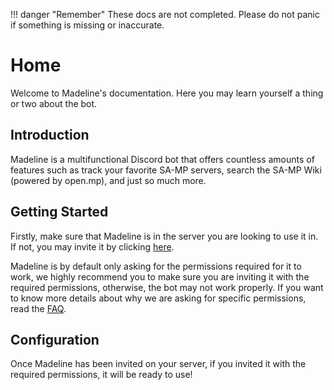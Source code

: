 !!! danger "Remember"
    These docs are not completed. Please do not panic if something is missing or inaccurate.

# Home

Welcome to Madeline's documentation. Here you may learn yourself a thing or two about the bot.

## Introduction

Madeline is a multifunctional Discord bot that offers countless amounts of features such as track your favorite SA-MP servers, search the SA-MP Wiki (powered by open.mp), and just so much more.

## Getting Started

Firstly, make sure that Madeline is in the server you are looking to use it in. If not, you may invite it by clicking [here](/invite).

Madeline is by default only asking for the permissions required for it to work, we highly recommend you to make sure you are inviting it with the required permissions, otherwise, the bot may not work properly. If you want to know more details about why we are asking for specific permissions, read the [FAQ](/docs/faq).

## Configuration

Once Madeline has been invited on your server, if you invited it with the required permissions, it will be ready to use!

